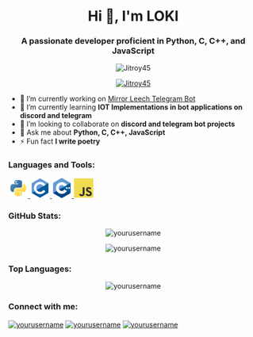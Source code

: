 <!-- Profile README Template -->

<h1 align="center">Hi 👋, I'm LOKI</h1>
<h3 align="center">A passionate developer proficient in Python, C, C++, and JavaScript</h3>

<p align="center">
  <img src="https://komarev.com/ghpvc/?username=Jitroy45&label=Profile%20views&color=0e75b6&style=flat" alt="Jitroy45" />
</p>

<p align="center">
  <a href="https://github.com/ryo-ma/github-profile-trophy">
    <img src="https://github-profile-trophy.vercel.app/?username=Jitroy45" alt="Jitroy45" />
  </a>
</p>

<!-- About Me -->
- 🔭 I’m currently working on [Mirror Leech Telegram Bot](https://github.com/Jitroy45/mirror-leech-telegram-bot)
- 🌱 I’m currently learning **IOT Implementations in bot applications on discord and telegram**
- 👯 I’m looking to collaborate on **discord and telegram bot projects**
- 💬 Ask me about **Python, C, C++, JavaScript**
- ⚡ Fun fact **I write poetry**

<!-- Languages and Tools -->
<h3 align="left">Languages and Tools:</h3>
<p align="left">
  <a href="https://www.python.org" target="_blank" rel="noreferrer"> <img src="https://raw.githubusercontent.com/devicons/devicon/master/icons/python/python-original.svg" alt="python" width="40" height="40"/> </a> 
  <a href="https://www.cprogramming.com/" target="_blank" rel="noreferrer"> <img src="https://raw.githubusercontent.com/devicons/devicon/master/icons/c/c-original.svg" alt="c" width="40" height="40"/> </a> 
  <a href="https://isocpp.org/" target="_blank" rel="noreferrer"> <img src="https://raw.githubusercontent.com/devicons/devicon/master/icons/cplusplus/cplusplus-original.svg" alt="cplusplus" width="40" height="40"/> </a> 
  <a href="https://developer.mozilla.org/en-US/docs/Web/JavaScript" target="_blank" rel="noreferrer"> <img src="https://raw.githubusercontent.com/devicons/devicon/master/icons/javascript/javascript-original.svg" alt="javascript" width="40" height="40"/> </a>
  <!-- Add more icons as needed -->
</p>

<!-- GitHub Stats -->
<h3 align="left">GitHub Stats:</h3>
<p align="center">
  <img src="https://github-readme-stats.vercel.app/api?username=yourusername&show_icons=true&locale=en" alt="yourusername" />
</p>
<p align="center">
  <img src="https://github-readme-streak-stats.herokuapp.com/?user=yourusername&" alt="yourusername" />
</p>

<!-- Top Languages -->
<h3 align="left">Top Languages:</h3>
<p align="center">
  <img src="https://github-readme-stats.vercel.app/api/top-langs?username=yourusername&show_icons=true&locale=en&layout=compact" alt="yourusername" />
</p>

<!-- Socials -->
<h3 align="left">Connect with me:</h3>
<p align="left">
  <a href="https://linkedin.com/in/yourusername" target="blank"><img align="center" src="https://cdn.jsdelivr.net/npm/simple-icons@v3/icons/linkedin.svg" alt="yourusername" height="30" width="40" /></a>
  <a href="https://stackoverflow.com/users/yourusername" target="blank"><img align="center" src="https://cdn.jsdelivr.net/npm/simple-icons@v3/icons/stackoverflow.svg" alt="yourusername" height="30" width="40" /></a>
  <a href="https://twitter.com/yourusername" target="blank"><img align="center" src="https://cdn.jsdelivr.net/npm/simple-icons@v3/icons/twitter.svg" alt="yourusername" height="30" width="40" /></a>
  <!-- Add more social links as needed -->
</p>

